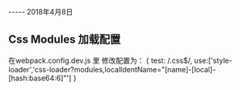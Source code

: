 ----- 2018年4月8日
## Css Modules  加载配置
在webpack.config.dev.js 里 修改配置为：
{
            test: /\.css$/,
            use:['style-loader','css-loader?modules,localIdentName="[name]-[local]-[hash:base64:6]"']
          }
